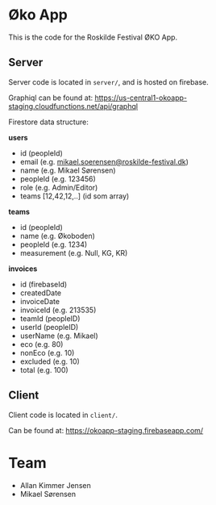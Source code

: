 # Øko App
This is the code for the Roskilde Festival ØKO App.

## Server 
Server code is located in `server/`, and is hosted on firebase.

Graphiql can be found at: https://us-central1-okoapp-staging.cloudfunctions.net/api/graphql

Firestore data structure:

**users** 
- id (peopleId)
- email (e.g. mikael.soerensen@roskilde-festival.dk)
- name (e.g. Mikael Sørensen)
- peopleId (e.g. 123456)
- role (e.g. Admin/Editor)
- teams [12,42,12,..] (id som array)

**teams** 
- id (peopleId)
- name (e.g. Økoboden)
- peopleId (e.g. 1234)
- measurement (e.g. Null, KG, KR)

**invoices** 
- id (firebaseId)
- createdDate
- invoiceDate
- invoiceId (e.g. 213535)
- teamId (peopleID)
- userId (peopleID)
- userName (e.g. Mikael)
- eco (e.g. 80)
- nonEco (e.g. 10)
- excluded (e.g. 10)
- total (e.g. 100)


## Client
Client code is located in `client/`.

Can be found at: https://okoapp-staging.firebaseapp.com/

# Team

- Allan Kimmer Jensen
- Mikael Sørensen
